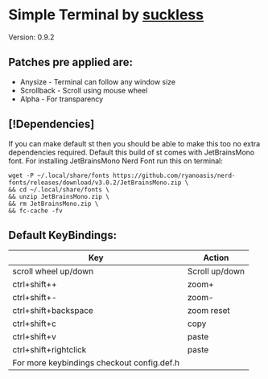 # Simple Terminal by [suckless](https://suckless.org/)
Version: 0.9.2

## Patches pre applied are:
- Anysize - Terminal can follow any window size
- Scrollback - Scroll using mouse wheel
- Alpha - For transparency


## [!Dependencies]
If you can make default st then you should be able to make this too no extra dependencies required.
Default this build of st comes with JetBrainsMono font.
For installing JetBrainsMono Nerd Font run this on terminal:
```
wget -P ~/.local/share/fonts https://github.com/ryanoasis/nerd-fonts/releases/download/v3.0.2/JetBrainsMono.zip \
&& cd ~/.local/share/fonts \
&& unzip JetBrainsMono.zip \
&& rm JetBrainsMono.zip \
&& fc-cache -fv
```

## Default KeyBindings:
|        Key            |        Action        |
|-----------------------|----------------------|
| scroll wheel up/down  |    Scroll up/down    |
| ctrl+shift++          |       zoom+          |
| ctrl+shift+-          |       zoom-          |
| ctrl+shift+backspace  |    zoom reset        |
| ctrl+shift+c          |       copy           |
| ctrl+shift+v          |       paste          |
| ctrl+shift+rightclick |       paste          |
| For more keybindings checkout config.def.h  ||
